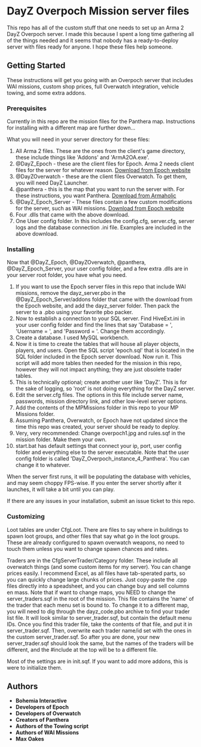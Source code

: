 # DayZ Overpoch Mission server files

This repo has all of the custom stuff that one needs to set up an Arma 2 DayZ Overpoch server. I made this because I spent a long time gathering all of the things needed and it seems that nobody has a ready-to-deploy server with files ready for anyone. I hope these files help someone.

## Getting Started

These instructions will get you going with an Overpoch server that includes WAI missions, custom shop prices, full Overwatch integration, vehicle towing, and some extra addons.

### Prerequisites

Currently in this repo are the mission files for the Panthera map. Instructions for installing with a different map are further down...

What you will need in your server directory for these files:

1. All Arma 2 files. These are the ones from the client's game directory, these include things like 'Addons' and 'ArmA2OA.exe'.
2. @DayZ_Epoch - these are the client files for Epoch. Arma 2 needs client files for the server for whatever reason. [Download from Epoch website](http://epochmod.com/a2dayzepoch.php)
3. @DayZOverwatch - these are the client files Overwatch. To get them, you will need DayZ Launcher.
4. @panthera - this is the map that you want to run the server with. For these instructions, you want Panthera. [Download from Armaholic](http://www.armaholic.com/page.php?id=7467)
5. @DayZ_Epoch_Server - These files contain a few custom modifications for the server, such as WAI missions. [Download from Epoch website](http://epochmod.com/a2dayzepoch.php)
6. Four .dlls that came with the above download.
7. One User config folder. In this includes the config.cfg, server.cfg, server logs and the database connection .ini file. Examples are included in the above download. 

### Installing

Now that @DayZ_Epoch, @DayZOverwatch, @panthera, @DayZ_Epoch_Server, your user config folder, and a few extra .dlls are in your server root folder, you have what you need.

1. If you want to use the Epoch server files in this repo that include WAI missions, remove the dayz_server.pbo in the @DayZ_Epoch_Server/addons folder that came with the download from the Epoch website, and add the dayz_server folder. Then pack the server to a .pbo using your favorite pbo packer.
2. Now to establish a connection to your SQL server. Find HiveExt.ini in your user config folder and find the lines that say 'Database = ', 'Username = ', and 'Password = '. Change them accordingly.
3. Create a database. I used MySQL workbench.
4. Now it is time to create the tables that will house all player objects, players, and users. Open the SQL script 'epoch.sql' that is located in the SQL folder included in the Epoch server download. Now run it. This script will add more tables then needed for the mission in this repo, however they will not impact anything; they are just obsolete trader tables.
5. This is technically optional; create another user like 'DayZ'. This is for the sake of logging, so 'root' is not doing everything for the DayZ server.
6. Edit the server.cfg files. The options in this file include server name, passwords, mission directory link, and other low-level server options.
7. Add the contents of the MPMissions folder in this repo to your MP Missions folder.
7. Assuming Panthera, Overwatch, or Epoch have not updated since the time this repo was created, your server should be ready to deploy.
8. Very, very recommended: Change overpoch1.jpg and rules.sqf in the mission folder. Make them your own.
9. start.bat has default settings that connect your ip, port, user config folder and everything else to the server executable. Note that the user config folder is called 'DayZ_Overpoch_instance_4_Panthera'. You can change it to whatever.

When the server first runs, it will be populating the database with vehicles, and may seem choppy FPS-wise. If you enter the server shortly after it launches, it will take a bit until you can play.

If there are any issues in your installation, submit an issue ticket to this repo.

### Customizing

Loot tables are under CfgLoot. There are files to say where in buildings to spawn loot groups, and other files that say what go in the loot groups. These are already configured to spawn overwatch weapons, no need to touch them unless you want to change spawn chances and rates.

Traders are in the CfgServerTrader/Category folder. These include all overwatch things (and some custom items for my server). You can change prices easily. I recommend Excel, as all files have tab-sperated parts, so you can quickly change large chunks of prices. Just copy-paste the .cpp files directly into a speadsheet, and you can change buy and sell columns en mass.
Note that if want to change maps, you NEED to change the server_traders.sqf in the root of the mission. This file contains the 'name' of the trader that each menu set is bound to. To change it to a different map, you will need to dig through the dayz_code.pbo archive to find your trader list file. It will look similar to server_trader.sqf, but contain the default menu IDs. Once you find this trader file, take the contents of that file, and put it in server_trader.sqf. Then, overwrite each trader name/id set with the ones in the custom server_trader.sqf. So after you are done, your new server_trader.sqf should look the same, but the names of the traders will be different, and the #include at the top will be to a different file.

Most of the settings are in init.sqf. If you want to add more addons, this is were to initialize them.

## Authors

* **Bohemia Interactive**
* **Developers of Epoch**
* **Developers of Overwatch**
* **Creators of Panthera**
* **Authors of the Towing script**
* **Authors of WAI Missions**
* **Max Oakes**